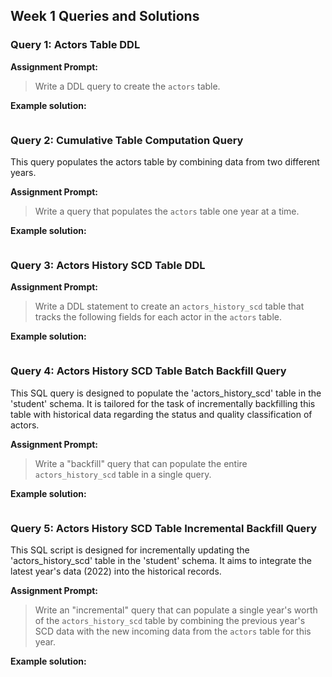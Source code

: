 ## Week 1 Queries and Solutions

### Query 1: Actors Table DDL

**Assignment Prompt:** 
> Write a DDL query to create the `actors` table.

**Example solution:**
```sql
```

### Query 2: Cumulative Table Computation Query
This query populates the actors table by combining data from two different years.

**Assignment Prompt:** 
> Write a query that populates the `actors` table one year at a time.

**Example solution:**
```sql
```
### Query 3: Actors History SCD Table DDL
 
**Assignment Prompt:** 
> Write a DDL statement to create an `actors_history_scd` table that tracks the following fields for each actor in the `actors` table.

**Example solution:**
```sql
```

### Query 4: Actors History SCD Table Batch Backfill Query
This SQL query is designed to populate the 'actors_history_scd' table in the 'student' schema. It is tailored for the task of incrementally backfilling this table with historical data regarding the status and quality classification of actors.
 
**Assignment Prompt:** 
> Write a "backfill" query that can populate the entire `actors_history_scd` table in a single query.

**Example solution:**
```sql

```

### Query 5: Actors History SCD Table Incremental Backfill Query

This SQL script is designed for incrementally updating the 'actors_history_scd' table in the 'student' schema. It aims to integrate the latest year's data (2022) into the historical records.

**Assignment Prompt:** 
> Write an "incremental" query that can populate a single year's worth of the `actors_history_scd` table by combining the previous year's SCD data with the new incoming data from the `actors` table for this year.

**Example solution:**
```sql

```